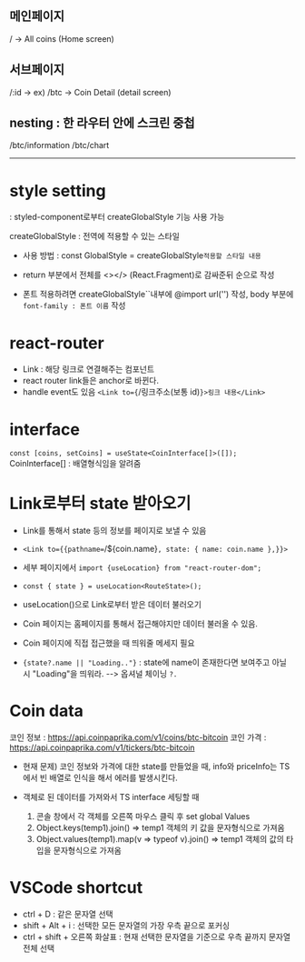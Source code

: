 ## 메인페이지

/ -> All coins (Home screen)

## 서브페이지

/:id -> ex) /btc -> Coin Detail (detail screen)

## nesting : 한 라우터 안에 스크린 중첩

/btc/information
/btc/chart

---

# style setting

: styled-component로부터 createGlobalStyle 기능 사용 가능

createGlobalStyle : 전역에 적용할 수 있는 스타일

- 사용 방법 : const GlobalStyle = createGlobalStyle`적용할 스타일 내용`
- return 부분에서 전체를 <></> (React.Fragment)로 감싸준뒤 <GlobalStyle /><Router /> 순으로 작성

- 폰트 적용하려면 createGlobalStyle``내부에 @import url('') 작성, body 부분에`font-family : 폰트 이름` 작성

# react-router

- Link : 해당 링크로 연결해주는 컴포넌트
- react router link들은 anchor로 바뀐다.
- handle event도 있음
  `<Link to={`/링크주소(보통 id)`}>링크 내용</Link>`

# interface

`const [coins, setCoins] = useState<CoinInterface[]>([]);`
CoinInterface[] : 배열형식임을 알려줌

# Link로부터 state 받아오기

- Link를 통해서 state 등의 정보를 페이지로 보낼 수 있음
- `<Link to={{pathname=`/${coin.name}`, state: { name: coin.name },}}>`
- 세부 페이지에서 `import {useLocation} from "react-router-dom";`
- `const { state } = useLocation<RouteState>();`
- useLocation()으로 Link로부터 받은 데이터 불러오기

- Coin 페이지는 홈페이지를 통해서 접근해야지만 데이터 불러올 수 있음.
- Coin 페이지에 직접 접근했을 때 띄워줄 메세지 필요
- `{state?.name || "Loading.."}` : state에 name이 존재한다면 보여주고 아닐 시 "Loading"을 띄워라. --> 옵셔널 체이닝 `?.`

# Coin data

코인 정보 : https://api.coinpaprika.com/v1/coins/btc-bitcoin
코인 가격 : https://api.coinpaprika.com/v1/tickers/btc-bitcoin

- 현재 문제) 코인 정보와 가격에 대한 state를 만들었을 때, info와 priceInfo는 TS에서 빈 배열로 인식을 해서 에러를 발생시킨다.

- 객체로 된 데이터를 가져와서 TS interface 세팅할 때
  1. 콘솔 창에서 각 객체를 오른쪽 마우스 클릭 후 set global Values
  2. Object.keys(temp1).join() => temp1 객체의 키 값을 문자형식으로 가져옴
  3. Object.values(temp1).map(v => typeof v).join() => temp1 객체의 값의 타입을 문자형식으로 가져옴

# VSCode shortcut

- ctrl + D : 같은 문자열 선택
- shift + Alt + i : 선택한 모든 문자열의 가장 우측 끝으로 포커싱
- ctrl + shift + 오른쪽 화살표 : 현재 선택한 문자열을 기준으로 우측 끝까지 문자열 전체 선택

